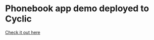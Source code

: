 # Phonebook app demo deployed to Cyclic
[Check it out here](https://fullstack-open-2022-part3.cyclic.app/)
